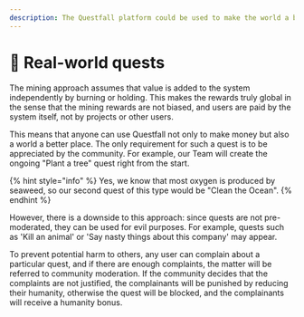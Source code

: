 ```yaml
---
description: The Questfall platform could be used to make the world a better place.
---
```


# 🌲 Real-world quests

The mining approach assumes that value is added to the system independently by burning or holding. This makes the rewards truly global in the sense that the mining rewards are not biased, and users are paid by the system itself, not by projects or other users.

This means that anyone can use Questfall not only to make money but also a world a better place. The only requirement for such a quest is to be appreciated by the community. For example, our Team will create the ongoing "Plant a tree" quest right from the start.

{% hint style="info" %}
Yes, we know that most oxygen is produced by seaweed, so our second quest of this type would be "Clean the Ocean".
{% endhint %}

However, there is a downside to this approach: since quests are not pre-moderated, they can be used for evil purposes. For example, quests such as 'Kill an animal' or 'Say nasty things about this company' may appear.

To prevent potential harm to others, any user can complain about a particular quest, and if there are enough complaints, the matter will be referred to community moderation. If the community decides that the complaints are not justified, the complainants will be punished by reducing their humanity, otherwise the quest will be blocked, and the complainants will receive a humanity bonus.
